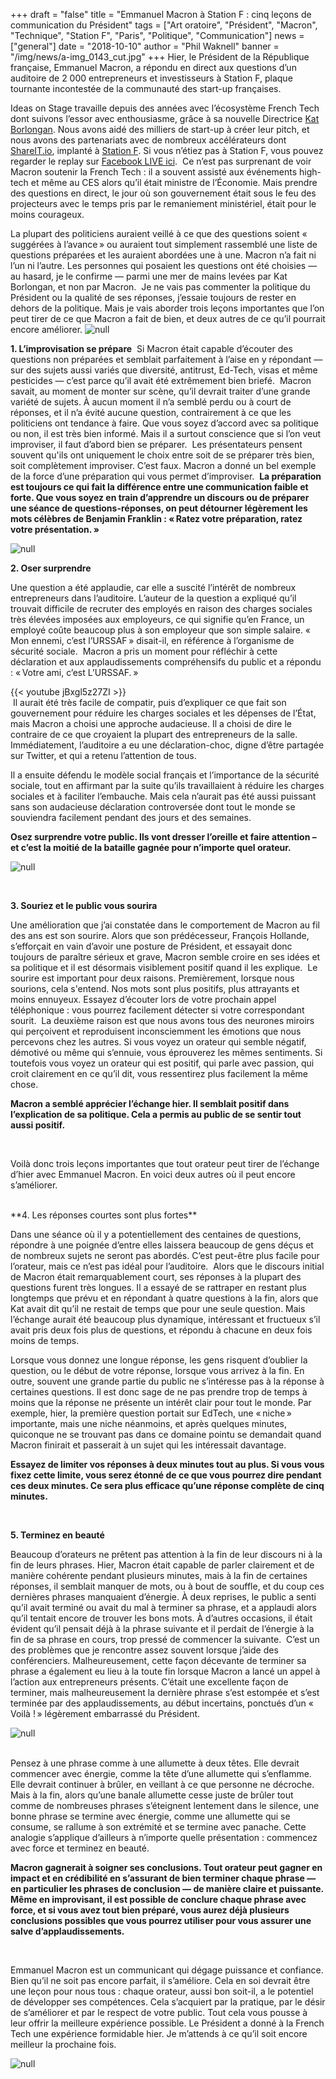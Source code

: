 +++
draft = "false"
title = "​​Emmanuel Macron à Station F : cinq leçons de communication du Président"
tags = ["Art oratoire", "Président", "Macron", "Technique", "Station F", "Paris", "Politique", "Communication"]
news = ["general"]
date = "2018-10-10"
author = "Phil Waknell"
banner = "/img/news/a-img_0143_cut.jpg"
+++
Hier, le Président de la République française, Emmanuel Macron, a répondu en direct aux questions d’un auditoire de 2 000 entrepreneurs et investisseurs à Station F, plaque tournante incontestée de la communauté des start-up françaises.

​​Ideas on Stage travaille depuis des années avec l’écosystème French Tech dont suivons l’essor avec enthousiasme, grâce à sa nouvelle Directrice [Kat Borlongan](https://www.linkedin.com/in/kat-borlongan/?originalSubdomain=fr). Nous avons aidé des milliers de start-up à créer leur pitch, et nous avons des partenariats avec de nombreux accélérateurs dont [ShareIT.io](https://share-it.io/), implanté à [Station F](https://stationf.co/fr/). Si vous n’étiez pas à Station F, vous pouvez regarder le replay sur [Facebook LIVE ici](https://www.facebook.com/EmmanuelMacron/videos/521273488336651/).
​​
Ce n’est pas surprenant de voir Macron soutenir la French Tech : il a souvent assisté aux événements high-tech et même au CES alors qu’il était ministre de l’Économie. Mais prendre des questions en direct, le jour où son gouvernement était sous le feu des projecteurs avec le temps pris par le remaniement ministériel, était pour le moins courageux.

La plupart des politiciens auraient veillé à ce que des questions soient « suggérées à l’avance » ou auraient tout simplement rassemblé une liste de questions préparées et les auraient abordées une à une. Macron n’a fait ni l’un ni l’autre. Les personnes qui posaient les questions ont été choisies — au hasard, je le confirme — parmi une mer de mains levées par Kat Borlongan, et non par Macron.
​​
Je ne vais pas commenter la politique du Président ou la qualité de ses réponses, j’essaie toujours de rester en dehors de la politique. Mais je vais aborder trois leçons importantes que l’on peut tirer de ce que Macron a fait de bien, et deux autres de ce qu’il pourrait encore améliorer.
​​
![null](/img/news/a-img_0076.jpg)
<br>

**1. ​L’improvisation se prépare**
​
Si Macron était capable d’écouter des questions non préparées et semblait parfaitement à l’aise en y répondant — sur des sujets aussi variés que diversité, antitrust, Ed-Tech, visas et même pesticides — c’est parce qu’il avait été extrêmement bien briefé.
​​
Macron savait, au moment de monter sur scène, qu’il devrait traiter d’une grande variété de sujets. À aucun moment il n’a semblé perdu ou à court de réponses, et il n’a évité aucune question, contrairement à ce que les politiciens ont tendance à faire. Que vous soyez d’accord avec sa politique ou non, il est très bien informé. Mais il a surtout conscience que si l’on veut improviser, il faut d’abord bien se préparer.
​​
Les présentateurs pensent souvent qu'ils ont uniquement le choix entre soit de se préparer très bien, soit complètement improviser. C’est faux. Macron a donné un bel exemple de la force d’une préparation qui vous permet d’improviser.
​​
**​​La préparation est toujours ce qui fait la différence entre une communication faible et forte. Que vous soyez en train d’apprendre un discours ou de préparer une séance de questions-réponses, on peut détourner légèrement les mots célèbres de Benjamin Franklin : « Ratez votre préparation, ratez votre présentation. »**

![null](/img/news/s_a26d9d14e5500731227ac5a23dbceeda7f0ab3d74874d7c76fdbc3676f1828be_1539169395189_slide-franklin-16x9-en.039-1.png)
<br>

**2. Oser surprendre**

Une question a été applaudie, car elle a suscité l’intérêt de nombreux entrepreneurs dans l’auditoire. L’auteur de la question a expliqué qu’il trouvait difficile de recruter des employés en raison des charges sociales très élevées imposées aux employeurs, ce qui signifie qu’en France, un employé coûte beaucoup plus à son employeur que son simple salaire. « Mon ennemi, c’est l’URSSAF » disait-il, en référence à l’organisme de sécurité sociale.
​​
Macron a pris un moment pour réfléchir à cette déclaration et aux applaudissements compréhensifs du public et a répondu : « Votre ami, c’est L’URSSAF. »

{{< youtube jBxgl5z27ZI >}}
​​
<br>
​​
Il aurait été très facile de compatir, puis d’expliquer ce que fait son gouvernement pour réduire les charges sociales et les dépenses de l’État, mais Macron a choisi une approche audacieuse. Il a choisi de dire le contraire de ce que croyaient la plupart des entrepreneurs de la salle. Immédiatement, l’auditoire a eu une déclaration-choc, digne d’être partagée sur Twitter, et qui a retenu l’attention de tous.

Il a ensuite défendu le modèle social français et l’importance de la sécurité sociale, tout en affirmant par la suite qu’ils travaillaient à réduire les charges sociales et à faciliter l’embauche. Mais cela n’aurait pas été aussi puissant sans son audacieuse déclaration controversée dont tout le monde se souviendra facilement pendant des jours et des semaines.

**​​Osez surprendre votre public. Ils vont dresser l’oreille et faire attention – et c’est la moitié de la bataille gagnée pour n’importe quel orateur.**

![null](/img/news/a-img_0112_cut.jpg)

<br>

**3. ​​Souriez et le public vous sourira**

Une amélioration que j’ai constatée dans le comportement de Macron au fil des ans est son sourire. Alors que son prédécesseur, François Hollande, s’efforçait en vain d’avoir une posture de Président, et essayait donc toujours de paraître sérieux et grave, Macron semble croire en ses idées et sa politique et il est désormais visiblement positif quand il les explique.
​
Le sourire est important pour deux raisons. Premièrement, lorsque nous sourions, cela s'entend. Nos mots sont plus positifs, plus attrayants et moins ennuyeux. Essayez d’écouter lors de votre prochain appel téléphonique : vous pourrez facilement détecter si votre correspondant sourit.
​
La deuxième raison est que nous avons tous des neurones miroirs qui perçoivent et reproduisent inconsciemment les émotions que nous percevons chez les autres. Si vous voyez un orateur qui semble négatif, démotivé ou même qui s’ennuie, vous éprouverez les mêmes sentiments. Si toutefois vous voyez un orateur qui est positif, qui parle avec passion, qui croit clairement en ce qu’il dit, vous ressentirez plus facilement la même chose.

**​​Macron a semblé apprécier l’échange hier. Il semblait positif dans l’explication de sa politique. Cela a permis au public de se sentir tout aussi positif.**

<br>

Voilà donc trois leçons importantes que tout orateur peut tirer de l’échange d’hier avec Emmanuel Macron. En voici deux autres où il peut encore s’améliorer.

<br>
​​
**4. Les réponses courtes sont plus fortes**

Dans une séance où il y a potentiellement des centaines de questions, répondre à une poignée d’entre elles laissera beaucoup de gens déçus et de nombreux sujets ne seront pas abordés. C’est peut-être plus facile pour l’orateur, mais ce n’est pas idéal pour l’auditoire.
​​
Alors que le discours initial de Macron était remarquablement court, ses réponses à la plupart des questions furent très longues. Il a essayé de se rattraper en restant plus longtemps que prévu et en répondant à quatre questions à la fin, alors que Kat avait dit qu’il ne restait de temps que pour une seule question. Mais l’échange aurait été beaucoup plus dynamique, intéressant et fructueux s’il avait pris deux fois plus de questions, et répondu à chacune en deux fois moins de temps.

Lorsque vous donnez une longue réponse, les gens risquent d’oublier la question, ou le début de votre réponse, lorsque vous arrivez à la fin. En outre, souvent une grande partie du public ne s’intéresse pas à la réponse à certaines questions. Il est donc sage de ne pas prendre trop de temps à moins que la réponse ne présente un intérêt clair pour tout le monde. Par exemple, hier, la première question portait sur EdTech, une « niche » importante, mais une niche néanmoins, et après quelques minutes, quiconque ne se trouvant pas dans ce domaine pointu se demandait quand Macron finirait et passerait à un sujet qui les intéressait davantage.

**Essayez de limiter vos réponses à deux minutes tout au plus. Si vous vous fixez cette limite, vous serez étonné de ce que vous pourrez dire pendant ces deux minutes. Ce sera plus efficace qu’une réponse complète de cinq minutes.**

<br>

**5. Terminez en beauté**

Beaucoup d’orateurs ne prêtent pas attention à la fin de leur discours ni à la fin de leurs phrases. Hier, Macron était capable de parler clairement et de manière cohérente pendant plusieurs minutes, mais à la fin de certaines réponses, il semblait manquer de mots, ou à bout de souffle, et du coup ces dernières phrases manquaient d’énergie.
​​
À deux reprises, le public a senti qu’il avait terminé ou avait du mal à terminer sa phrase, et a applaudi alors qu’il tentait encore de trouver les bons mots. À d’autres occasions, il était évident qu’il pensait déjà à la phrase suivante et il perdait de l’énergie à la fin de sa phrase en cours, trop pressé de commencer la suivante.
​​
C’est un des problèmes que je rencontre assez souvent lorsque j’aide des conférenciers. Malheureusement, cette façon décevante de terminer sa phrase a également eu lieu à la toute fin lorsque Macron a lancé un appel à l’action aux entrepreneurs présents. C’était une excellente façon de terminer, mais malheureusement la dernière phrase s’est estompée et s’est terminée par des applaudissements, au début incertains, ponctués d’un « Voilà ! » légèrement embarrassé du Président.

![null](/img/news/slide-double-headed-match.001.jpeg)

<br>
​​
Pensez à une phrase comme à une allumette à deux têtes. Elle devrait commencer avec énergie, comme la tête d’une allumette qui s’enflamme. Elle devrait continuer à brûler, en veillant à ce que personne ne décroche. Mais à la fin, alors qu’une banale allumette cesse juste de brûler tout comme de nombreuses phrases s’éteignent lentement dans le silence, une bonne phrase se termine avec énergie, comme une allumette qui se consume, se rallume à son extrémité et se termine avec panache. Cette analogie s’applique d’ailleurs à n’importe quelle présentation : commencez avec force et terminez en beauté.

**​​Macron gagnerait à soigner ses conclusions. Tout orateur peut gagner en impact et en crédibilité en s’assurant de bien terminer chaque phrase — en particulier les phrases de conclusion — de manière claire et puissante. Même en improvisant, il est possible de conclure chaque phrase avec force, et si vous avez tout bien préparé, vous aurez déjà plusieurs conclusions possibles que vous pourrez utiliser pour vous assurer une salve d’applaudissements.**

<br>

Emmanuel Macron est un communicant qui dégage puissance et confiance. Bien qu’il ne soit pas encore parfait, il s’améliore. Cela en soi devrait être une leçon pour nous tous : chaque orateur, aussi bon soit-il, a le potentiel de développer ses compétences. Cela s’acquiert par la pratique, par le désir de s’améliorer et par le respect de votre public. Tout cela vous pousse à leur offrir la meilleure expérience possible.
Le Président a donné à la French Tech une expérience formidable hier. Je m’attends à ce qu’il soit encore meilleur la prochaine fois.

![null](/img/news/a-img_0172_cut.jpg)
